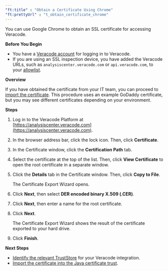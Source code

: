 ```yaml
---
"ft:title" : "Obtain a Certificate Using Chrome"
"ft:prettyUrl" : "t_obtain_certificate_chrome"
---
```

You can use Google Chrome to obtain an SSL certificate for accessing Veracode.

<p font-size="13pt"><b>Before You Begin</b></p>

   - You have a [Veracode account](https://docs.veracode.com/r/c_about_veracode_accounts) for logging in to Veracode.
   - If you are using an SSL inspection device, you have added the Veracode URLs, such as `analysiscenter.veracode.com` or `api.veracode.com`, to your [allowlist](https://docs.veracode.com/r/IP_addresses).

<p font-size="13pt"><b>Overview</b></p>

If you have obtained the certificate from your IT team, you can proceed to [import the certificate](https://docs.veracode.com/r/t_import_certificate). This procedure uses an example GoDaddy certificate, but you may see different certificates depending on your environment.

<p font-size="13pt"><b>Steps</b></p>

1. Log in to the Veracode Platform at [https://analysiscenter.veracode.com](https://analysiscenter.veracode.com).
2. In the browser address bar, click the lock icon. Then, click **Certificate**.
3. In the Certificate window, click the **Certification Path** tab.
4. Select the certificate at the top of the list. Then, click **View Certificate** to open the root certificate in a separate window.
5. Click the **Details** tab in the Certificate window. Then, click **Copy to File**.

    The Certificate Export Wizard opens.

6. Click **Next**, then select **DER encoded binary X.509 (.CER)**.
7. Click **Next**, then enter a name for the root certificate.
8. Click **Next**.

    The Certificate Export Wizard shows the result of the certificate exported to your hard drive.

9. Click **Finish**.

<p font-size="13pt"><b>Next Steps</b></p>

   - [Identify the relevant TrustStore](https://docs.veracode.com/r/c_identify_trust_store) for your Veracode integration. 
   - [Import the certificate into the Java certificate trust](https://docs.veracode.com/r/t_import_certificate).